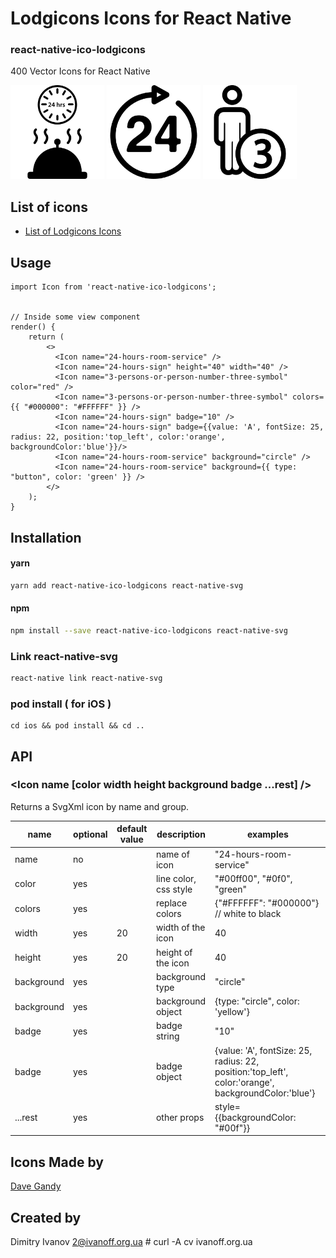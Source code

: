 # Lodgicons Icons for React Native

### react-native-ico-lodgicons

400 Vector Icons for React Native

<img src="./static/24-hours-room-service.png" alt="24-hours-room-service" width="150" height="150"> <img src="./static/24-hours-sign.png" alt="24-hours-sign" width="150" height="150"> <img src="./static/3-persons-or-person-number-three-symbol.png" alt="3-persons-or-person-number-three-symbol" width="150" height="150">

## List of icons

- [List of Lodgicons Icons](http://ico.simpleness.org/pack/lodgicons)

## Usage

```
import Icon from 'react-native-ico-lodgicons';


// Inside some view component
render() {
    return (
        <>
          <Icon name="24-hours-room-service" />
          <Icon name="24-hours-sign" height="40" width="40" />
          <Icon name="3-persons-or-person-number-three-symbol" color="red" />
          <Icon name="3-persons-or-person-number-three-symbol" colors={{ "#000000": "#FFFFFF" }} />
          <Icon name="24-hours-sign" badge="10" />
          <Icon name="24-hours-sign" badge={{value: 'A', fontSize: 25, radius: 22, position:'top_left', color:'orange', backgroundColor:'blue'}}/>
          <Icon name="24-hours-room-service" background="circle" />
          <Icon name="24-hours-room-service" background={{ type: "button", color: 'green' }} />
        </>
    );
}

```

## Installation

#### yarn

```bash
yarn add react-native-ico-lodgicons react-native-svg
```

#### npm

```bash
npm install --save react-native-ico-lodgicons react-native-svg
```

### Link react-native-svg

```bash
react-native link react-native-svg
```

### pod install ( for iOS )

```
cd ios && pod install && cd ..
```

## API

### <Icon name [color width height background badge ...rest] />

Returns a SvgXml icon by name and group.

 name | optional | default value | description | examples
------|----------|---------------|-------------|---------
name | no |  | name of icon | "24-hours-room-service"
color | yes | | line color, css style | "#00ff00", "#0f0", "green"
colors | yes | | replace colors | {"#FFFFFF": "#000000"} // white to black
width | yes | 20 | width of the icon | 40
height | yes | 20 | height of the icon | 40
background | yes | | background type | "circle"
background | yes | | background object | {type: "circle", color: 'yellow'}
badge | yes | | badge string | "10"
badge | yes | | badge object | {value: 'A', fontSize: 25, radius: 22, position:'top_left', color:'orange', backgroundColor:'blue'}
...rest | yes | | other props | style={{backgroundColor: "#00f"}}

## Icons Made by

[Dave Gandy](https://www.flaticon.com/authors/dave-gandy)

## Created by

Dimitry Ivanov <2@ivanoff.org.ua> # curl -A cv ivanoff.org.ua
